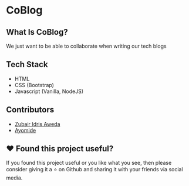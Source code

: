 # CoBlog

## What Is CoBlog?
We just want to be able to collaborate when writing our tech blogs

## Tech Stack
*  HTML
*  CSS (Bootstrap)
*  Javascript (Vanilla, NodeJS)

## Contributors
*  [Zubair Idris Aweda](https://zubs.github.io)
*  [Ayomide](https://github.com)

## :heart: Found this project useful?
If you found this project useful or you like what you see, then please consider giving it a :star: on Github and sharing it with your friends via social media.
